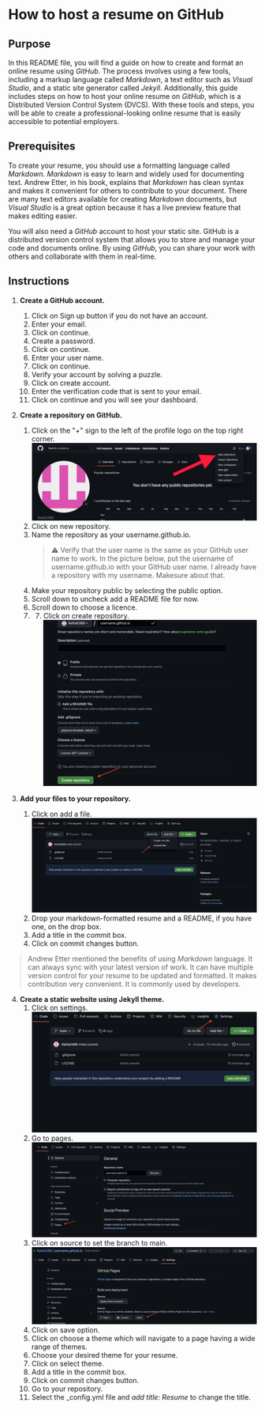 How to host a resume on GitHub
===

Purpose
---
In this README file, you will find a guide on how to create and format an online resume using *GitHub*. The process involves using a few tools, including a markup language called *Markdown*, a text editor such as *Visual Studio*, and a static site generator called *Jekyll*. Additionally, this guide includes steps on how to host your online resume on *GitHub*, which is a Distributed Version Control System (DVCS). With these tools and steps, you will be able to create a professional-looking online resume that is easily accessible to potential employers.

Prerequisites
---
To create your resume, you should use a formatting language called *Markdown*. *Markdown* is easy to learn and widely used for documenting text. Andrew Etter, in his book, explains that *Markdown* has clean syntax and makes it convenient for others to contribute to your document. There are many text editors available for creating *Markdown* documents, but *Visual Studio* is a great option because it has a live preview feature that makes editing easier.

You will also need a *GitHub* account to host your static site. GitHub is a distributed version control system that allows you to store and manage your code and documents online. By using *GitHub*, you can share your work with others and collaborate with them in real-time.

Instructions
---
1. **Create a GitHub account.**
    1. Click on Sign up button if you do not have an account.
    2. Enter your email.
    3. Click on continue.
    4. Create a password.
    5. Click on continue.
    6. Enter your user name.
    7. Click on continue.
    8. Verify your account by solving a puzzle.
    9. Click on create account.
   10. Enter the verification code that is sent to your email.
   11. Click on continue and you will see your dashboard.
2. **Create a repository on GitHub.**
    1. Click on the "*+*" sign to the left of the profile logo on the top right corner.![Respritory](https://github.com/Rafia0388/Rafia0388.github.io/blob/main/Images/NewRes.png)
    2. Click on new repository.
    3. Name the repository as your username.github.io.
        > :warning: Verify that the user name is the same as your GitHub user name to work. In the picture below, put the username of username.github.io with your GitHub user name. I already have a repository with my username. Makesure about that.
    4. Make your repository public by selecting the public option.
    5. Scroll down to uncheck add a README file for now.
    6. Scroll down to choose a licence.
    7. 7. Click on create repository.![Create Respotory](https://github.com/Rafia0388/Rafia0388.github.io/blob/main/Images/CreateRes.png)

3. **Add your files to your repository.**
    1. Click on add a file.![Add file](https://github.com/Rafia0388/Rafia0388.github.io/blob/main/Images/Upload%20file.png)
    2. Drop your markdown-formatted resume and a README, if you have one, on the drop box.
    3. Add a title in the commit box.
    4. Click on commit changes button.
> Andrew Etter mentioned the benefits of using *Markdown* language. It can always sync with your latest version of work. It can have multiple version control for your resume to be updated and formatted. It makes contribution very convenient. It is commonly used by developers.

4. **Create a static website using Jekyll theme.**
    1. Click on settings.![Settings](https://github.com/Rafia0388/Rafia0388.github.io/blob/main/Images/Settings.png)
    2. Go to pages.![pages](https://github.com/Rafia0388/Rafia0388.github.io/blob/main/Images/Pages.png)
    3. Click on source to set the branch to main.![main](https://github.com/Rafia0388/Rafia0388.github.io/blob/main/Images/Main.png)
    4. Click on save option.
    5. Click on choose a theme which will navigate to a page having a wide range of themes. 
    6. Choose your desired theme for your resume.
    7. Click on select theme. 
    8. Add a title in the commit box.
    9. Click on commit changes button.
    10. Go to your repository.
    11. Select the _config.yml file and *add title: Resume* to change the title.
